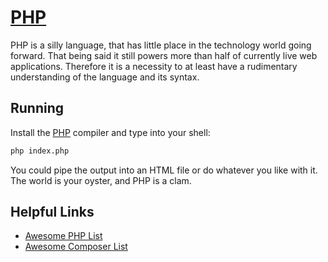 # [PHP](https://secure.php.net/)

PHP is a silly language, that has little place in the technology world going forward.  That being said it still powers more than half of currently live web applications.  Therefore it is a necessity to at least have a rudimentary understanding of the language and its syntax.

## Running

Install the [PHP](https://php.net/) compiler and type into your shell:

```sh
php index.php
```

You could pipe the output into an HTML file or do whatever you like with it. The world is your oyster, and PHP is a clam.

## Helpful Links
+ [Awesome PHP List](https://github.com/ziadoz/awesome-php)
+ [Awesome Composer List](https://github.com/jakoch/awesome-composer)
